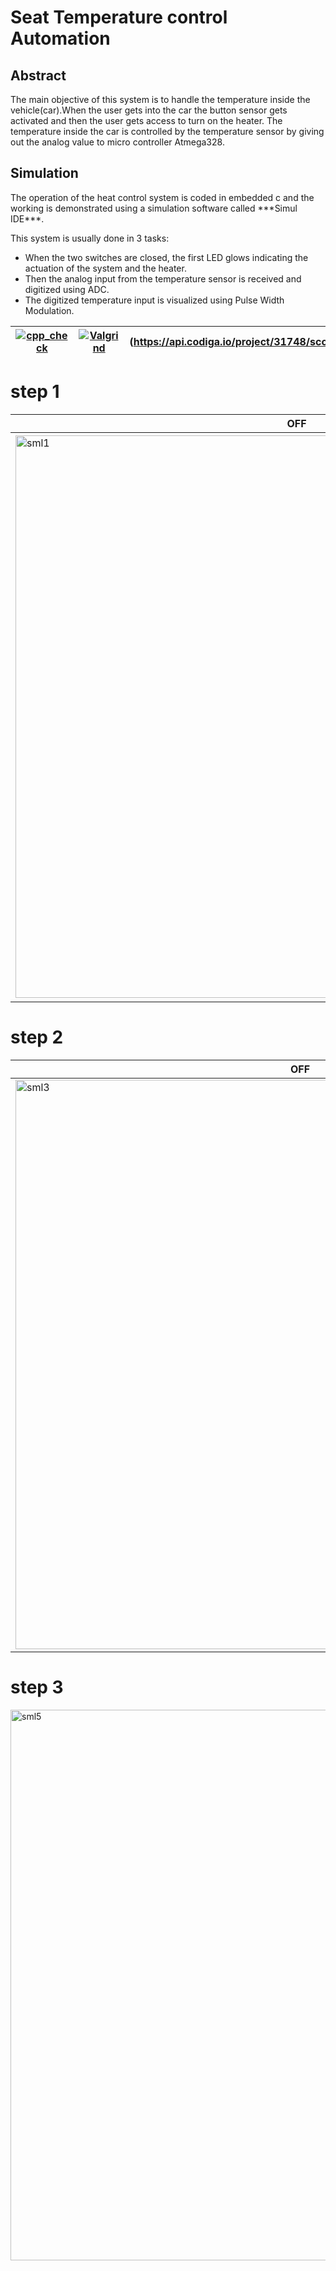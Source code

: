# Seat Temperature control Automation

 ## Abstract

The main objective of this system is to handle the temperature inside the vehicle(car).When the user gets into the car the button sensor gets activated and then the user gets access to turn on the heater. The temperature inside the car is controlled by the temperature sensor by giving out  the analog value to micro controller Atmega328.    

## Simulation

The operation of the heat control system is coded in embedded c and the working is demonstrated using a simulation software called \*\*\*Simul IDE\*\*\*.

This system is usually done in 3 tasks:

- When the two switches are closed, the first LED glows indicating the actuation of the system and the heater.
- Then the analog input from the temperature sensor is received and digitized using ADC.
- The digitized temperature input is visualized using Pulse Width Modulation.


| [![cpp_check](https://github.com/k-subhash123/M2-EmbSys/actions/workflows/cppcheck.yml/badge.svg)](https://github.com/k-subhash123/M2-EmbSys/actions/workflows/cppcheck.yml) | [![Valgrind](https://github.com/k-subhash123/M2-EmbSys/actions/workflows/Valgrind.yml/badge.svg)](https://github.com/k-subhash123/M2-EmbSys/actions/workflows/Valgrind.yml) | (https://api.codiga.io/project/31748/score/svg) | https://api.codiga.io/project/31748/status/svg |
| --- | --- | --- | --- |
# step 1

| **OFF** | **ON** |
| --- | --- |
| <img width="900" alt="sml1" src="https://user-images.githubusercontent.com/98833482/157181792-cbe5bcad-2e81-495c-a2a3-757dc04dc7b2.png"> | <img width="904" alt="sml2" src="https://user-images.githubusercontent.com/98833482/157181844-5dda8c8c-f2ff-43c7-8491-8673121d5651.png"> |


# step 2

| **OFF** | **ON** |
| --- | --- |
| <img width="911" alt="sml3" src="https://user-images.githubusercontent.com/98833482/157182014-3d997037-56a8-419e-bab8-20d66e4b98df.png"> | <img width="909" alt="sml4" src="https://user-images.githubusercontent.com/98833482/157182054-ac228a0c-0025-40cc-8ed7-1ac319d03464.png"> |


# step 3

<img width="881" alt="sml5" src="https://user-images.githubusercontent.com/98833482/157182228-c459783f-4dc7-4196-a166-82f46243f990.png">
